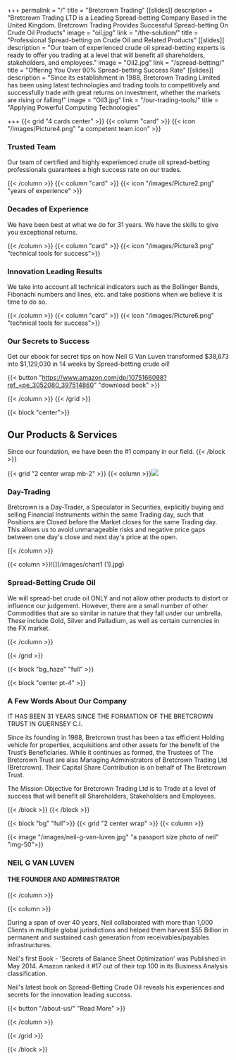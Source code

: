 +++
permalink = "/"
title = "Bretcrown Trading"
[[slides]]
description = "Bretcrown Trading LTD is a Leading Spread-betting Company Based in the United Kingdom. Bretcrown Trading Provides Successful Spread-betting On Crude Oil Products"
image = "oil.jpg"
link = "/the-solution/"
title = "Professional Spread-betting on Crude Oil and Related Products"
[[slides]]
description = "Our team of experienced crude oil spread-betting experts is ready to offer you trading at a level that will benefit all shareholders, stakeholders, and employees."
image = "Oil2.jpg"
link = "/spread-betting/"
title = "Offering You Over 90% Spread-betting Success Rate"
[[slides]]
description = "Since its establishment in 1988, Bretcrown Trading Limited has been using latest technologies and trading tools to competitively and successfully trade with great returns on investment, whether the markets are rising or falling!"
image = "Oil3.jpg"
link = "/our-trading-tools/"
title = "Applying Powerful Computing Technologies"

+++
{{< grid "4 cards center" >}} {{< column "card" >}} {{< icon "/images/Picture4.png" "a competent team icon" >}}

### Trusted Team

Our team of certified and highly experienced crude oil spread-betting professionals guarantees a high success rate on our trades.

{{< /column >}} {{< column "card" >}} {{< icon "/images/Picture2.png" "years of experience" >}}

### Decades of Experience

We have been best at what we do for 31 years. We have the skills to give you exceptional returns.

{{< /column >}} {{< column "card" >}} {{< icon "/images/Picture3.png" "technical tools for success">}}

### Innovation Leading Results

We take into account all technical indicators such as the Bollinger Bands, Fibonachi numbers and lines, etc. and take positions when we believe it is time to do so.

{{< /column >}} {{< column "card" >}} {{< icon "/images/Picture6.png" "technical tools for success">}}

### Our Secrets to Success

Get our ebook for secret tips on how Neil G Van Luven transformed $38,673 into $1,129,030 in 14 weeks by Spread-betting crude oil!

{{< button "https://www.amazon.com/dp/1075166098?ref_=pe_3052080_397514860" "download book" >}}

{{< /column >}} {{< /grid >}}

{{< block "center">}}

## Our Products & Services

Since our foundation, we have been the #1 company in our field. {{< /block >}}

{{< grid "2 center wrap mb-2" >}} {{< column >}}![](/images/oil-and-gas-pipeline-dusk.jpg)

### Day-Trading

Bretcrown is a Day-Trader, a Speculator in Securities, explicitly buying and selling Financial Instruments within the same Trading day, such that Positions are Closed before the Market closes for the same Trading day. This allows us to avoid unmanageable risks and negative price gaps between one day's close and next day's price at the open.

{{< /column >}}

{{< column >}}![](/images/chart1 (1).jpg)

### Spread-Betting Crude Oil

We will spread-bet crude oil ONLY and not allow other products to distort or influence our judgement. However, there are a small number of other Commodities that are so similar in nature that they fall under our umbrella. These include Gold, Silver and Palladium, as well as certain currencies in the FX market.

{{< /column >}}

{{< /grid >}}

{{< block "bg_haze" "full" >}}

{{< block "center pt-4" >}}

### A Few Words About Our Company

IT HAS BEEN 31 YEARS SINCE THE FORMATION OF THE BRETCROWN TRUST IN GUERNSEY C.I.

Since its founding in 1988, Bretcrown trust has been a tax efficient Holding vehicle for properties, acquisitions and other assets for the benefit of the Trust’s Beneficiaries. While it continues as formed, the Trustees of The Bretcrown Trust are also Managing Administrators of Bretcrown Trading Ltd (Bretcrown). Their Capital Share Contribution is on behalf of The Bretcrown Trust.

The Mission Objective for Bretcrown Trading Ltd is to Trade at a level of success that will benefit all Shareholders, Stakeholders and Employees.

{{< /block >}}
{{< /block >}}

{{< block "bg" "full">}} {{< grid "2 center wrap" >}} {{< column >}}

{{< image "/images/neil-g-van-luven.jpg" "a passport size photo of neil" "img-50">}}

### NEIL G VAN LUVEN

#### THE FOUNDER AND ADMINISTRATOR

{{< /column >}}

{{< column >}}

During a span of over 40 years, Neil collaborated with more than 1,000 Clients in multiple global jurisdictions and helped them harvest $55 Billion in permanent and sustained cash generation from receivables/payables infrastructures.

Neil's first Book - 'Secrets of Balance Sheet Optimization' was Published in May 2014. Amazon ranked it #17 out of their top 100 in its Business Analysis classification.

Neil's latest book on Spread-Betting Crude Oil reveals his experiences and secrets for the innovation leading success.

{{< button "/about-us/" "Read More" >}}

{{< /column >}}

{{< /grid >}}

{{< /block >}}